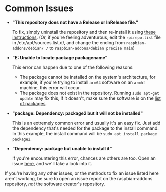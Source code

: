 # Common Issues

- **"This repository does not have a Release or InRelease file."**

	To fix, simply uninstall the repository and then re-install it using [these instructions](https://raspbian-addons.org/install.html).
	(Or, if you're feeling adventurous, edit the `rpirepo.list` file in /etc/apt/sources.list.d/, and change the ending from `raspbian-addons/debian/ /` to `raspbian-addons/debian precise main`)

- **"E: Unable to locate package packagename"**

	This error can happen due to one of the following reasons:
	- The package cannot be installed on the system's architecture, for example, if you're trying to install `arm64` software on an `armhf` machine, this error will occur.
	- The package does not exist in the repository. Running `sudo apt-get update` may fix this, if it doesn't, make sure the software is on the [list of packages](https://apt.raspbian-addons.org/debian/pool/).

- **"package: Dependency: package2 but it will not be installed"**

	This is an extremely common error and usually it's an easy fix. Just add the dependency that's needed for the package to the install command. In this example, the install command will be `sudo apt install package package2`.

- **"Dependency: package but unable to install it"**

	If you're encountering this error, chances are others are too. Open an issue [here](https://github.com/raspbian-addons/raspbian-addons/issues/new), and we'll take a look into it.

If you're having any other issues, or the methods to fix an issue listed here aren't working, be sure to open an issue report on the raspbian-addons repository, _not_ the software creator's repository.
